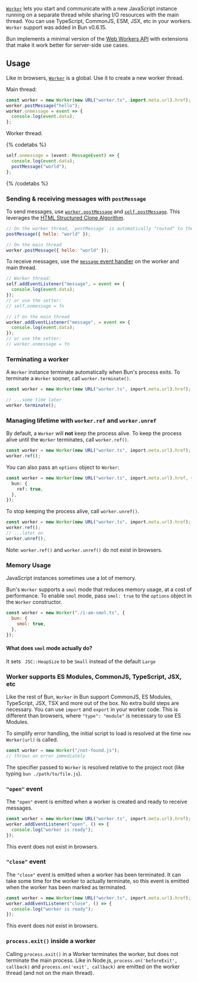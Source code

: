 [`Worker`](https://developer.mozilla.org/en-US/docs/Web/API/Worker) lets you start and communicate with a new JavaScript instance running on a separate thread while sharing I/O resources with the main thread. You can use TypeScript, CommonJS, ESM, JSX, etc in your workers. `Worker` support was added in Bun v0.6.15.

Bun implements a minimal version of the [Web Workers API](https://developer.mozilla.org/en-US/docs/Web/API/Web_Workers_API) with extensions that make it work better for server-side use cases.

## Usage

Like in browsers, [`Worker`](https://developer.mozilla.org/en-US/docs/Web/API/Worker) is a global. Use it to create a new worker thread.

Main thread:

```js
const worker = new Worker(new URL("worker.ts", import.meta.url).href);
worker.postMessage("hello");
worker.onmessage = event => {
  console.log(event.data);
};
```

Worker thread:

{% codetabs %}

```ts#worker.ts
self.onmessage = (event: MessageEvent) => {
  console.log(event.data);
  postMessage("world");
};
```

{% /codetabs %}

### Sending & receiving messages with `postMessage`

To send messages, use [`worker.postMessage`](https://developer.mozilla.org/en-US/docs/Web/API/Worker/postMessage) and [`self.postMessage`](https://developer.mozilla.org/en-US/docs/Web/API/Window/postMessage). This leverages the [HTML Structured Clone Algorithm](https://developer.mozilla.org/en-US/docs/Web/API/Web_Workers_API/Structured_clone_algorithm).

```js
// On the worker thread, `postMessage` is automatically "routed" to the parent thread.
postMessage({ hello: "world" });

// On the main thread
worker.postMessage({ hello: "world" });
```

To receive messages, use the [`message` event handler](https://developer.mozilla.org/en-US/docs/Web/API/Worker/message_event) on the worker and main thread.

```js
// Worker thread:
self.addEventListener("message", = event => {
  console.log(event.data);
});
// or use the setter:
// self.onmessage = fn

// if on the main thread
worker.addEventListener("message", = event => {
  console.log(event.data);
});
// or use the setter:
// worker.onmessage = fn
```

### Terminating a worker

A `Worker` instance terminate automatically when Bun's process exits. To terminate a `Worker` sooner, call `worker.terminate()`.

```ts
const worker = new Worker(new URL("worker.ts", import.meta.url).href);

// ...some time later
worker.terminate();
```

### Managing lifetime with `worker.ref` and `worker.unref`

By default, a `Worker` will **not** keep the process alive. To keep the process alive until the `Worker` terminates, call `worker.ref()`.

```ts
const worker = new Worker(new URL("worker.ts", import.meta.url).href);
worker.ref();
```

You can also pass an `options` object to `Worker`:

```ts
const worker = new Worker(new URL("worker.ts", import.meta.url).href, {
  bun: {
    ref: true,
  },
});
```

To stop keeping the process alive, call `worker.unref()`.

```ts
const worker = new Worker(new URL("worker.ts", import.meta.url).href);
worker.ref();
// ...later on
worker.unref();
```

Note: `worker.ref()` and `worker.unref()` do not exist in browsers.

### Memory Usage

JavaScript instances sometimes use a lot of memory.

Bun's `Worker` supports a `smol` mode that reduces memory usage, at a cost of performance. To enable `smol` mode, pass `smol: true` to the `options` object in the `Worker` constructor.

```js
const worker = new Worker("./i-am-smol.ts", {
  bun: {
    smol: true,
  },
});
```

#### What does `smol` mode actually do?

It sets ` JSC::HeapSize` to be `Small` instead of the default `Large`

### Worker supports ES Modules, CommonJS, TypeScript, JSX, etc

Like the rest of Bun, `Worker` in Bun support CommonJS, ES Modules, TypeScript, JSX, TSX and more out of the box. No extra build steps are necessary. You can use `import` and `export` in your worker code. This is different than browsers, where `"type": "module"` is necessary to use ES Modules.

To simplify error handling, the initial script to load is resolved at the time `new Worker(url)` is called.

```js
const worker = new Worker("/not-found.js");
// throws an error immediately
```

The specifier passed to `Worker` is resolved relative to the project root (like typing `bun ./path/to/file.js`).

### `"open"` event

The `"open"` event is emitted when a worker is created and ready to receive messages.

```ts
const worker = new Worker(new URL("worker.ts", import.meta.url).href);
worker.addEventListener("open", () => {
  console.log("worker is ready");
});
```

This event does not exist in browsers.

### `"close"` event

The `"close"` event is emitted when a worker has been terminated. It can take some time for the worker to actually terminate, so this event is emitted when the worker has been marked as terminated.

```ts
const worker = new Worker(new URL("worker.ts", import.meta.url).href);
worker.addEventListener("close", () => {
  console.log("worker is ready");
});
```

This event does not exist in browsers.

### `process.exit()` inside a worker

Calling `process.exit()` in a Worker terminates the worker, but does not terminate the main process. Like in Node.js, `process.on('beforeExit', callback)` and `process.on('exit', callback)` are emitted on the worker thread (and not on the main thread).
